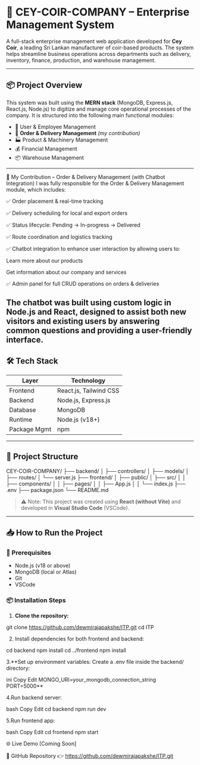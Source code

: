 # 🥥 CEY-COIR-COMPANY – Enterprise Management System

A full-stack enterprise management web application developed for **Cey Coir**, a leading Sri Lankan manufacturer of coir-based products. The system helps streamline business operations across departments such as delivery, inventory, finance, production, and warehouse management.

---

## 📦 Project Overview

This system was built using the **MERN stack** (MongoDB, Express.js, React.js, Node.js) to digitize and manage core operational processes of the company. It is structured into the following main functional modules:

- 👤 User & Employee Management  
- 🚚 **Order & Delivery Management** *(my contribution)*  
- 🏭 Product & Machinery Management  
- 💰 Financial Management  
- 📦 Warehouse Management  

---
🔧 My Contribution – Order & Delivery Management (with Chatbot Integration)
I was fully responsible for the Order & Delivery Management module, which includes:

✅ Order placement & real-time tracking

✅ Delivery scheduling for local and export orders

✅ Status lifecycle: Pending → In-progress → Delivered

✅ Route coordination and logistics tracking

✅ Chatbot integration to enhance user interaction by allowing users to:

Learn more about our products

Get information about our company and services

✅ Admin panel for full CRUD operations on orders & deliveries

The chatbot was built using custom logic in Node.js and React, designed to assist both new visitors and existing users by answering common questions and providing a user-friendly interface.
---

## 🛠️ Tech Stack

| Layer       | Technology        |
|-------------|-------------------|
| Frontend    | React.js, Tailwind CSS |
| Backend     | Node.js, Express.js    |
| Database    | MongoDB            |
| Runtime     | Node.js (v18+)     |
| Package Mgmt| npm                |

---

## 📁 Project Structure
CEY-COIR-COMPANY/
├── backend/
│ ├── controllers/
│ ├── models/
│ ├── routes/
│ └── server.js
├── frontend/
│ ├── public/
│ ├── src/
│ │ ├── components/
│ │ ├── pages/
│ │ ├── App.js
│ │ └── index.js
├── .env
├── package.json
└── README.md


> ⚠️ Note: This project was created using **React (without Vite)** and developed in **Visual Studio Code** (VSCode).

---

## 📥 How to Run the Project

### 🔧 Prerequisites

- Node.js (v18 or above)
- MongoDB (local or Atlas)
- Git
- VSCode

### 📦 Installation Steps

1. **Clone the repository:**
 
git clone https://github.com/dewmirajapakshe/ITP.git
cd ITP
 
 
 
2. Install dependencies for both frontend and backend:

 cd backend
npm install
cd ../frontend
npm install


3.**Set up environment variables:
Create a .env file inside the backend/ directory:

ini
Copy
Edit
MONGO_URI=your_mongodb_connection_string
PORT=5000**

4.Run backend server:

bash
Copy
Edit
cd backend
npm run dev

5.Run frontend app:

bash
Copy
Edit
cd frontend
npm start

 


🌐 Live Demo
[Coming Soon]

🔗 GitHub Repository
👉 https://github.com/dewmirajapakshe/ITP.git






